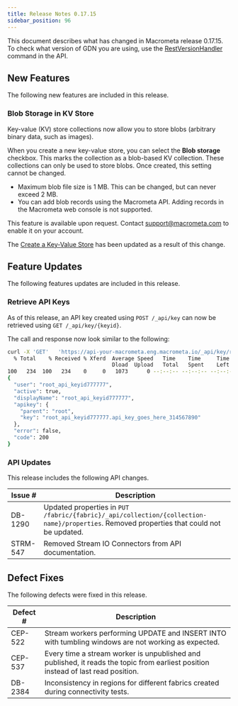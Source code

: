 ```yaml
---
title: Release Notes 0.17.15
sidebar_position: 96
---
```


This document describes what has changed in Macrometa release 0.17.15. To check what version of GDN you are using, use the [RestVersionHandler](https://macrometa.com/docs/api#/operations/RestVersionHandler) command in the API.

## New Features

The following new features are included in this release.

### Blob Storage in KV Store

Key-value (KV) store collections now allow you to store blobs (arbitrary binary data, such as images).

When you create a new key-value store, you can select the **Blob storage** checkbox. This marks the collection as a blob-based KV collection. These collections can only be used to store blobs. Once created, this setting cannot be changed.

- Maximum blob file size is 1 MB. This can be changed, but can never exceed 2 MB.
- You can add blob records using the Macrometa API. Adding records in the Macrometa web console is not supported.

This feature is available upon request. Contact support@macrometa.com to enable it on your account.

The [Create a Key-Value Store](../account-management/plans/) has been updated as a result of this change.

## Feature Updates

The following features updates are included in this release.

### Retrieve API Keys

As of this release, an API key created using `POST /_api/key` can now be retrieved using `GET /_api/key/{keyid}`.

The call and response now look similar to the following:

```bash
curl -X 'GET'   'https://api-your-macrometa.eng.macrometa.io/_api/key/root_api_keyid777777'   -H 'accept: application/json'   -H 'Authorization: bearer <JWT>' | jq
  % Total    % Received % Xferd  Average Speed   Time    Time     Time  Current
                                 Dload  Upload   Total   Spent    Left  Speed
100   234  100   234    0     0   1073      0 --:--:-- --:--:-- --:--:--  1073
{
  "user": "root_api_keyid777777",
  "active": true,
  "displayName": "root_api_keyid777777",
  "apikey": {
    "parent": "root",
    "key": "root_api_keyid777777.api_key_goes_here_314567890"
  },
  "error": false,
  "code": 200
}
```

### API Updates

This release includes the following API changes.

| Issue # | Description |
| ------- | ----------- |
| DB-1290 | Updated properties in `PUT /fabric/{fabric}/_api/collection/{collection-name}/properties`. Removed properties that could not be updated.    |
| STRM-547 | Removed Stream IO Connectors from API documentation.  |

## Defect Fixes

The following defects were fixed in this release.

| Defect # | Description |
| -------- | ----------- |
| CEP-522  | Stream workers performing UPDATE and INSERT INTO with tumbling windows are not working as expected.         |
| CEP-537  | Every time a stream worker is unpublished and published, it reads the topic from earliest position instead of last read position.          |
| DB-2384         |  Inconsistency in regions for different fabrics created during connectivity tests.           |
